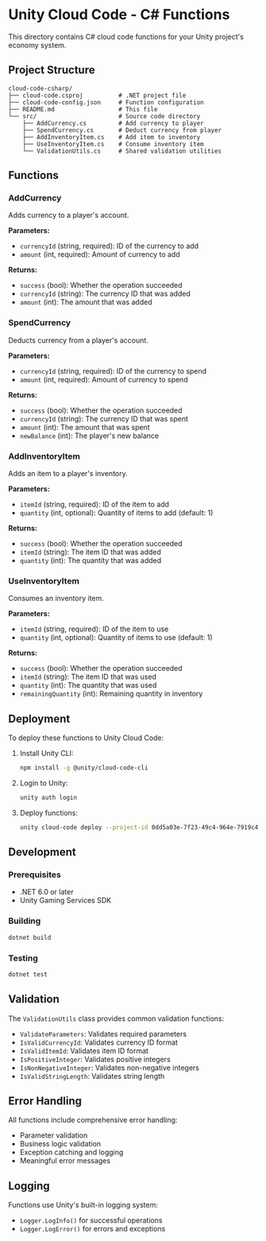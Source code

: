 # Unity Cloud Code - C# Functions

This directory contains C# cloud code functions for your Unity project's economy system.

## Project Structure

```
cloud-code-csharp/
├── cloud-code.csproj          # .NET project file
├── cloud-code-config.json     # Function configuration
├── README.md                  # This file
└── src/                       # Source code directory
    ├── AddCurrency.cs         # Add currency to player
    ├── SpendCurrency.cs       # Deduct currency from player
    ├── AddInventoryItem.cs    # Add item to inventory
    ├── UseInventoryItem.cs    # Consume inventory item
    └── ValidationUtils.cs     # Shared validation utilities
```

## Functions

### AddCurrency
Adds currency to a player's account.

**Parameters:**
- `currencyId` (string, required): ID of the currency to add
- `amount` (int, required): Amount of currency to add

**Returns:**
- `success` (bool): Whether the operation succeeded
- `currencyId` (string): The currency ID that was added
- `amount` (int): The amount that was added

### SpendCurrency
Deducts currency from a player's account.

**Parameters:**
- `currencyId` (string, required): ID of the currency to spend
- `amount` (int, required): Amount of currency to spend

**Returns:**
- `success` (bool): Whether the operation succeeded
- `currencyId` (string): The currency ID that was spent
- `amount` (int): The amount that was spent
- `newBalance` (int): The player's new balance

### AddInventoryItem
Adds an item to a player's inventory.

**Parameters:**
- `itemId` (string, required): ID of the item to add
- `quantity` (int, optional): Quantity of items to add (default: 1)

**Returns:**
- `success` (bool): Whether the operation succeeded
- `itemId` (string): The item ID that was added
- `quantity` (int): The quantity that was added

### UseInventoryItem
Consumes an inventory item.

**Parameters:**
- `itemId` (string, required): ID of the item to use
- `quantity` (int, optional): Quantity of items to use (default: 1)

**Returns:**
- `success` (bool): Whether the operation succeeded
- `itemId` (string): The item ID that was used
- `quantity` (int): The quantity that was used
- `remainingQuantity` (int): Remaining quantity in inventory

## Deployment

To deploy these functions to Unity Cloud Code:

1. Install Unity CLI:
   ```bash
   npm install -g @unity/cloud-code-cli
   ```

2. Login to Unity:
   ```bash
   unity auth login
   ```

3. Deploy functions:
   ```bash
   unity cloud-code deploy --project-id 0dd5a03e-7f23-49c4-964e-7919c48c0574 --environment-id 1d8c470b-d8d2-4a72-88f6
   ```

## Development

### Prerequisites
- .NET 6.0 or later
- Unity Gaming Services SDK

### Building
```bash
dotnet build
```

### Testing
```bash
dotnet test
```

## Validation

The `ValidationUtils` class provides common validation functions:
- `ValidateParameters`: Validates required parameters
- `IsValidCurrencyId`: Validates currency ID format
- `IsValidItemId`: Validates item ID format
- `IsPositiveInteger`: Validates positive integers
- `IsNonNegativeInteger`: Validates non-negative integers
- `IsValidStringLength`: Validates string length

## Error Handling

All functions include comprehensive error handling:
- Parameter validation
- Business logic validation
- Exception catching and logging
- Meaningful error messages

## Logging

Functions use Unity's built-in logging system:
- `Logger.LogInfo()` for successful operations
- `Logger.LogError()` for errors and exceptions